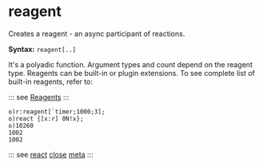 # reagent

Creates a reagent - an async participant of reactions.

**Syntax:** ```reagent[..]```

It's a polyadic function. Argument types and count depend on the reagent type. Reagents can be built-in or plugin extensions. To see complete list of built-in reagents, refer to:

::: see
[Reagents](/reference/types/reagents/overview.md)
:::

```o
o)r:reagent[`timer;1000;3];
o)react {[x:r] 0N!x};
o)10260
1002
1002
```

::: see
[react](/verbs/other/react.md)
[close](/verbs/other/close.md)
[meta](/verbs/other/meta.md)
:::
